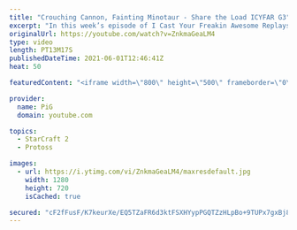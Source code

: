 ```yaml
---
title: "Crouching Cannon, Fainting Minotaur - Share the Load ICYFAR G3"
excerpt: "In this week’s episode of I Cast Your Freakin Awesome Replays (ICYFAR) players sent in their replays where they used as many drops as possible.  Like the content? Then consider to leave a thumbs up and subscribe! ;) If you wish to support me please consider supporting my patreon: https://www.patreon.com/PiGSC2"
originalUrl: https://youtube.com/watch?v=ZnkmaGeaLM4
type: video
length: PT13M17S
publishedDateTime: 2021-06-01T12:46:41Z
heat: 50

featuredContent: "<iframe width=\"800\" height=\"500\" frameborder=\"0\" src=\"https://www.youtube.com/embed/ZnkmaGeaLM4\" allow=\"accelerometer; autoplay; encrypted-media; gyroscope; picture-in-picture\" allowfullscreen></iframe>"

provider:
  name: PiG
  domain: youtube.com

topics:
  - StarCraft 2
  - Protoss

images:
  - url: https://i.ytimg.com/vi/ZnkmaGeaLM4/maxresdefault.jpg
    width: 1280
    height: 720
    isCached: true

secured: "cF2fFusF/K7keurXe/EQ5TZaFR6d3ktFSXHYypPGQTZzHLpBo+9TUPx7gxBj8UZue8lLTw0YmRRezV/J2TylKuAu0pwf8s2ayv322rTB6r1Kg5EPtZ4lp0EjRu11hplltCefo/4zW+W5ojJbAf/wBN9vCjlrmNAjwDqFBxSrqVp8brbLRRPjR9tFSiMG4e6afNMWaN3q6f4lQYzwmvGEXEH5a74Uc+9NNj+yeyLrZrE5tSUgKi1KQVoDeTCyfhkyArwSh5E54Qi2FrIxPynow7tbPBb5rzUib99pvjj+j6U/GhV0tP8lj4Cp+3JBrtDbiTVtjhbp3LRcSsGV2d3MB22uZs1N/pK9ZC5ZyOJDVbU7ZwfuXjpcEQplznuPrKnyRuzBwoslAP4XFDZ5gvaFQ1fTKi+601pGdLmDaj4sC8I=;P3noTmMuuEkF76JHhojO8Q=="
---
```



